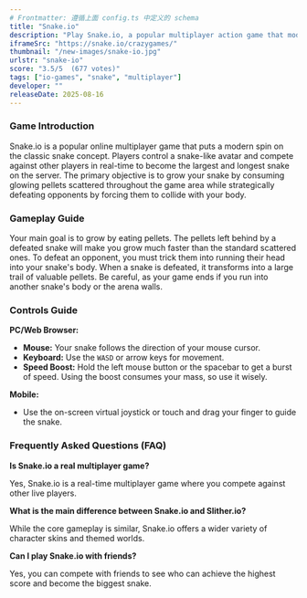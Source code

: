 ```yaml
---
# Frontmatter: 遵循上面 config.ts 中定义的 schema
title: "Snake.io"
description: "Play Snake.io, a popular multiplayer action game that modernizes the classic snake experience. Compete against others to become the longest snake by consuming pellets and defeating opponents. Use speed boosts strategically to dominate the arena in this addictive casual game."
iframeSrc: "https://snake.io/crazygames/"
thumbnail: "/new-images/snake-io.jpg"
urlstr: "snake-io"
score: "3.5/5  (677 votes)"
tags: ["io-games", "snake", "multiplayer"]
developer: ""
releaseDate: 2025-08-16
---
```


### Game Introduction

Snake.io is a popular online multiplayer game that puts a modern spin on the classic snake concept. Players control a snake-like avatar and compete against other players in real-time to become the largest and longest snake on the server. The primary objective is to grow your snake by consuming glowing pellets scattered throughout the game area while strategically defeating opponents by forcing them to collide with your body.

### Gameplay Guide

Your main goal is to grow by eating pellets. The pellets left behind by a defeated snake will make you grow much faster than the standard scattered ones. To defeat an opponent, you must trick them into running their head into your snake's body. When a snake is defeated, it transforms into a large trail of valuable pellets. Be careful, as your game ends if you run into another snake's body or the arena walls.

### Controls Guide

**PC/Web Browser:**
- **Mouse:** Your snake follows the direction of your mouse cursor.
- **Keyboard:** Use the `WASD` or arrow keys for movement.
- **Speed Boost:** Hold the left mouse button or the spacebar to get a burst of speed. Using the boost consumes your mass, so use it wisely.

**Mobile:**
- Use the on-screen virtual joystick or touch and drag your finger to guide the snake.

### Frequently Asked Questions (FAQ)

**Is Snake.io a real multiplayer game?**

Yes, Snake.io is a real-time multiplayer game where you compete against other live players.

**What is the main difference between Snake.io and Slither.io?**

While the core gameplay is similar, Snake.io offers a wider variety of character skins and themed worlds.

**Can I play Snake.io with friends?**

Yes, you can compete with friends to see who can achieve the highest score and become the biggest snake.

